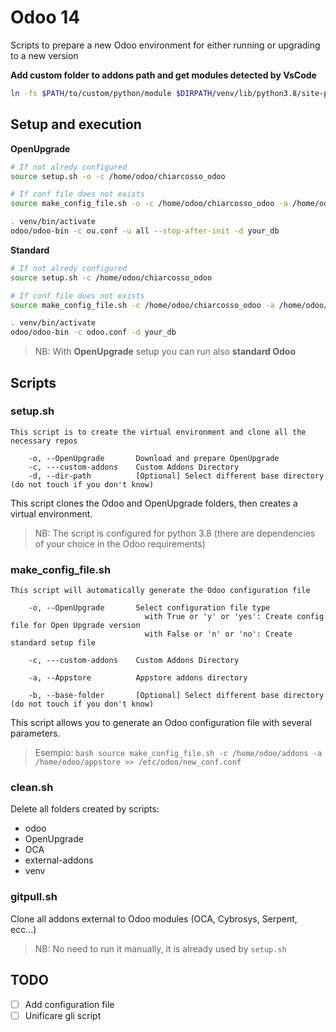 # Odoo 14 

Scripts to prepare a new Odoo environment for either running or upgrading to a new version

**Add custom folder to addons path and get modules detected by VsCode**
```bash
ln -fs $PATH/to/custom/python/module $DIRPATH/venv/lib/python3.8/site-packages/odoo/addons
```

## Setup and execution

**OpenUpgrade**

```bash
# If not alredy configured
source setup.sh -o -c /home/odoo/chiarcosso_odoo

# If conf file does not exists
source make_config_file.sh -o -c /home/odoo/chiarcosso_odoo -a /home/odoo/appstore >> ou.conf

. venv/bin/activate
odoo/odoo-bin -c ou.conf -u all --stop-after-init -d your_db 
```

**Standard**

```bash
# If not alredy configured
source setup.sh -c /home/odoo/chiarcosso_odoo

# If conf file does not exists
source make_config_file.sh -c /home/odoo/chiarcosso_odoo -a /home/odoo/appstore >> odoo.conf

. venv/bin/activate
odoo/odoo-bin -c odoo.conf -d your_db
```

> NB: With **OpenUpgrade** setup you can run also **standard Odoo**

## Scripts

### setup.sh

```
This script is to create the virtual environment and clone all the necessary repos
    
    -o, --OpenUpgrade       Download and prepare OpenUpgrade
    -c, ---custom-addons    Custom Addons Directory
    -d, --dir-path          [Optional] Select different base directory (do not touch if you don't know)
```

This script clones the Odoo and OpenUpgrade folders, then creates a virtual environment.
> NB: The script is configured for python 3.8 (there are dependencies of your choice in the Odoo requirements)

### make_config_file.sh

```
This script will automatically generate the Odoo configuration file

    -o, --OpenUpgrade       Select configuration file type
                              with True or 'y' or 'yes': Create config file for Open Upgrade version
                              with False or 'n' or 'no': Create standard setup file

    -c, ---custom-addons    Custom Addons Directory
    
    -a, --Appstore          Appstore addons directory

    -b, --base-folder       [Optional] Select different base directory (do not touch if you don't know)
```

This script allows you to generate an Odoo configuration file with several parameters.

> Esempio: ```bash source make_config_file.sh -c /home/odoo/addons -a /home/odoo/appstore >> /etc/odoo/new_conf.conf ```

### clean.sh

Delete all folders created by scripts:

- odoo
- OpenUpgrade
- OCA
- external-addons
- venv

### gitpull.sh

Clone all addons external to Odoo modules (OCA, Cybrosys, Serpent, ecc...)

> NB: No need to run it manually, it is already used by `setup.sh`


## TODO

- [ ] Add configuration file
- [ ] Unificare gli script
